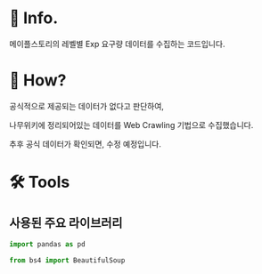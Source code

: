 # 📌 Info.
메이플스토리의 레벨별 Exp 요구량 데이터를 수집하는 코드입니다.

# 🧐 How?
공식적으로 제공되는 데이터가 없다고 판단하여,

나무위키에 정리되어있는 데이터를 Web Crawling 기법으로 수집했습니다.



추후 공식 데이터가 확인되면, 수정 예정입니다.

# 🛠️ Tools
## 사용된 주요 라이브러리

```python
import pandas as pd
```

```python
from bs4 import BeautifulSoup
```